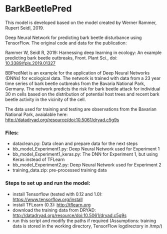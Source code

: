 BarkBeetlePred
=========
This model is developed based on the model created by Werner Rammer, Rupert Seidl, 2019.


Deep Neural Network for predicting bark beetle disturbance using TensorFlow. The original code and data for the publication:

Rammer W, Seidl R, 2019: Harnessing deep learning in ecology: An example predicting bark beetle outbreaks, Front. Plant Sci., doi: [10.3389/fpls.2019.01327](https://www.frontiersin.org/articles/10.3389/fpls.2019.01327)

BBPredNet is an example for the application of Deep Neural Networks (DNNs) for ecological data. The network is trained with data from a 23 year time series of bark beetle outbreaks from the Bavaria National Park, Germany. The network predicts the risk for bark beetle attack for individual 30 m cells based on the distribution of potential host trees and recent bark beetle activity in the vicinity of the cell.


The data used for training and testing are observations from the Bavarian National Park, avaialable here: http://datadryad.org/resource/doi:10.5061/dryad.c5g9s

### Files:

* dataclean.py: Data clean and prepare data for the next steps
* bb_model_Experiment1.py: Deep Neural Network used for Experiment 1
* bb_model_Experiment1_keras.py: The DNN for Experiment 1, but using Keras instead of TFLearn
* bb_model_Experiment2.py: Deep Neural Network used for Experiment 2
* training_data.zip: pre-processed training data 


### Steps to set up and run the model:

* install Tensorflow (tested with 0.12 and 1.0): https://www.tensorflow.org/install
* install TFLearn (0.3): http://tflearn.org
* download the training data from DRYAD: http://datadryad.org/resource/doi:10.5061/dryad.c5g9s
* run this script and modify the paths if required (Assumptions: training data is stored in the working directory, TensorFlow logdirectory in /tmp/)
